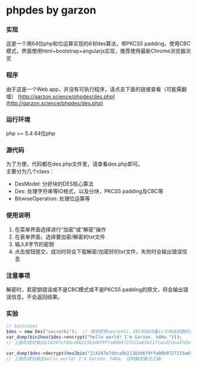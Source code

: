 # phpdes by garzon

### 实现
这是一个用64位php和位运算实现的*6轮*des算法，带PKCS5 padding，使用CBC模式，界面使用html+bootstrap+angularjs实现，推荐使用最新Chrome浏览器浏览

### 程序
由于这是一个Web app，并没有可执行程序，请点击下面的链接查看（可能需翻墙）
[http://garzon.science/phpdes/des.php](http://garzon.science/phpdes/des.php)

### 运行环境
php >= 5.4
64位php

### 源代码
为了方便，代码都在des.php文件里，请查看des.php即可。    
主要分为几个class：
- DesModel: 分好块的DES核心算法
- Des: 处理字符串等IO格式，以及分块，PKCS5 padding及CBC等
- BitwiseOperation: 处理位运算等

### 使用说明
1. 在菜单界面选择进行“加密”或“解密”操作
2. 在表单界面，选择要加密/解密的txt文件
3. 输入8字节的密钥
4. 点击按钮提交，成功时将会下载解密/加密好的txt文件，失败时会输出错误信息

### 注意事项
解密时，若密钥错误或不是CBC模式或不是PKCS5 padding的原文，将会输出错误信息，不会返回结果。

### 实验

```php
// testcases
$des = new Des("secretki");  // 使用密钥secretki，CBC初始向量iv为构造函数的默认参数'in1tIvKi'
var_dump(bin2hex($des->encrypt("hello world! I'm Garzon. h4Ha.")));
// 上面的语句输出214247e7ddca9b21383d6f9ffa00b9727215a65b2171acd21bad7d3cd6afc59f（即用hex编码的加密后的二进制字符串）

var_dump($des->decrypt(hex2bin("214247e7ddca9b21383d6f9ffa00b9727215a65b2171acd21bad7d3cd6afc59f")));
// 上面的语句输出hello world! I'm Garzon. h4Ha. 证明解密算法正确
```